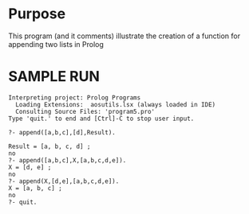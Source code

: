 # Purpose

This program (and it comments) illustrate the creation of a function for appending two lists in Prolog

# SAMPLE RUN

```
Interpreting project: Prolog Programs
  Loading Extensions:  aosutils.lsx (always loaded in IDE)
  Consulting Source Files: 'program5.pro'
Type 'quit.' to end and [Ctrl]-C to stop user input.

?- append([a,b,c],[d],Result).

Result = [a, b, c, d] ;
no
?- append([a,b,c],X,[a,b,c,d,e]).
X = [d, e] ;
no
?- append(X,[d,e],[a,b,c,d,e]).
X = [a, b, c] ;
no
?- quit.
```